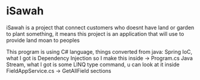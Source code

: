 # iSawah
iSawah is a project that connect customers who doesnt have land or garden to plant something, it means this project is an application that will use to provide land moan to peoples

This program is using C# language, things converted from java:
Spring IoC, what I got is Dependency Injection so I make this inside -> Program.cs
Java Stream, what I got is some LINQ type command, u can look at it inside FieldAppService.cs -> GetAllField sections

